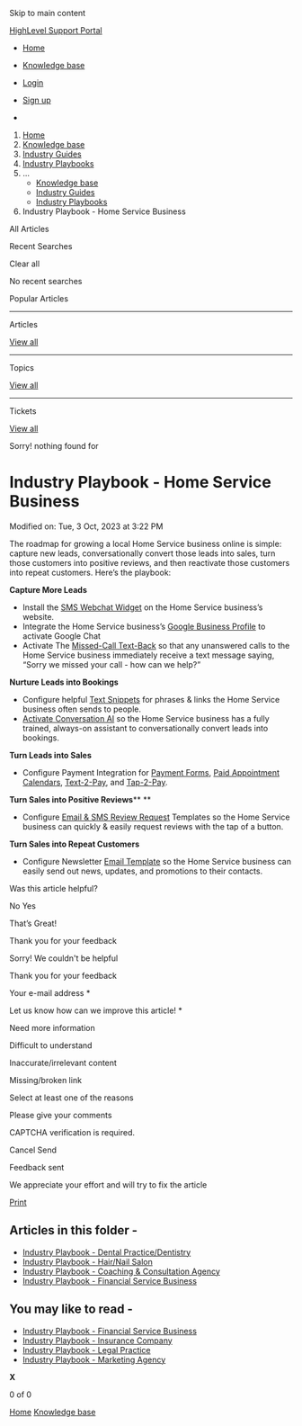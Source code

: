 Skip to main content

[ HighLevel Support Portal ](https://help.gohighlevel.com)

  * [ Home ](/support/home)
  * [ Knowledge base ](/support/solutions)

  * [Login](/support/login)
  * [Sign up](/support/signup)
  * 

  1. [Home](/support/home)
  2. [Knowledge base](/support/solutions)
  3. [Industry Guides](/support/solutions/155000000042)
  4. [Industry Playbooks](/support/solutions/folders/155000000149)
  5. ... 
     * [Knowledge base](/support/solutions)
     * [Industry Guides](/support/solutions/155000000042)
     * [Industry Playbooks](/support/solutions/folders/155000000149)
  6. Industry Playbook - Home Service Business

All  Articles 

Recent Searches

Clear all

No recent searches

Popular Articles

* * *

Articles

[View all](/support/search/solutions)

* * *

Topics

[View all](/support/search/topics)

* * *

Tickets

[View all](/support/search/tickets)

Sorry! nothing found for   

# Industry Playbook - Home Service Business

Modified on: Tue, 3 Oct, 2023 at 3:22 PM

The roadmap for growing a local Home Service business online is simple: capture new leads, conversationally convert those leads into sales, turn those customers into positive reviews, and then reactivate those customers into repeat customers. Here’s the playbook:

**Capture More Leads**

  * Install the [SMS Webchat Widget](https://help.gohighlevel.com/support/solutions/articles/48000984860-highlevel-chat-widget-how-to-add-it-to-your-pages-in-minutes) on the Home Service business’s website.
  * Integrate the Home Service business’s [Google Business Profile](https://help.gohighlevel.com/support/solutions/articles/48001222899-how-to-integrate-your-gmb-into-the-crm) to activate Google Chat
  * Activate The [Missed-Call Text-Back](https://help.gohighlevel.com/support/solutions/articles/48001239140-where-and-how-to-configure-the-missed-call-text-back-feature) so that any unanswered calls to the Home Service business immediately receive a text message saying, “Sorry we missed your call - how can we help?”

**Nurture Leads into Bookings**

  * Configure helpful [Text Snippets](https://help.gohighlevel.com/support/solutions/articles/155000000890-message-templates-snippets-) for phrases & links the Home Service business often sends to people.
  * [Activate Conversation AI](https://help.gohighlevel.com/support/solutions/articles/155000000210-how-to-use-conversation-ai-in-your-appointment-bookings-) so the Home Service business has a fully trained, always-on assistant to conversationally convert leads into bookings.

**Turn Leads into Sales**

  * Configure Payment Integration for [Payment Forms](https://help.gohighlevel.com/support/solutions/articles/155000000559-selling-products-on-order-forms-with-available-payment-providers-faqs), [Paid Appointment Calendars](https://help.gohighlevel.com/support/solutions/articles/155000000875-calendar-payments), [Text-2-Pay](https://help.gohighlevel.com/support/solutions/articles/48001202185-text-to-pay-links), and [Tap-2-Pay](https://help.gohighlevel.com/support/solutions/articles/155000000950-tap-to-pay).

**Turn Sales into Positive Reviews**** **

  * Configure [Email & SMS Review Request](https://help.gohighlevel.com/a/solutions/articles/48001222668?portalId=48000045315) Templates so the Home Service business can quickly & easily request reviews with the tap of a button.

**Turn Sales into Repeat Customers**

  * Configure Newsletter [Email Template](https://help.gohighlevel.com/support/solutions/articles/48001215255-email-templates-vs-email-campaigns) so the Home Service business can easily send out news, updates, and promotions to their contacts.

Was this article helpful?

No  Yes 

That’s Great!

Thank you for your feedback

Sorry! We couldn't be helpful

Thank you for your feedback

Your e-mail address *

Let us know how can we improve this article! *

Need more information 

Difficult to understand 

Inaccurate/irrelevant content 

Missing/broken link 

Select at least one of the reasons 

Please give your comments 

CAPTCHA verification is required. 

Cancel  Send 

Feedback sent

We appreciate your effort and will try to fix the article

[Print](javascript:print\(\))

## Articles in this folder -

  * [Industry Playbook - Dental Practice/Dentistry](/support/solutions/articles/155000000955-industry-playbook-dental-practice-dentistry)
  * [Industry Playbook - Hair/Nail Salon](/support/solutions/articles/155000000957-industry-playbook-hair-nail-salon)
  * [Industry Playbook - Coaching & Consultation Agency](/support/solutions/articles/155000000958-industry-playbook-coaching-consultation-agency)
  * [Industry Playbook - Financial Service Business](/support/solutions/articles/155000000959-industry-playbook-financial-service-business)

## You may like to read -

  * [Industry Playbook - Financial Service Business](/support/solutions/articles/155000000959-industry-playbook-financial-service-business)
  * [Industry Playbook - Insurance Company](/support/solutions/articles/155000000962-industry-playbook-insurance-company)
  * [Industry Playbook - Legal Practice](/support/solutions/articles/155000000963-industry-playbook-legal-practice)
  * [Industry Playbook - Marketing Agency](/support/solutions/articles/155000000964-industry-playbook-marketing-agency)

**X**

0 of 0 []()

[Home](/support/home) [Knowledge base](/support/solutions)
